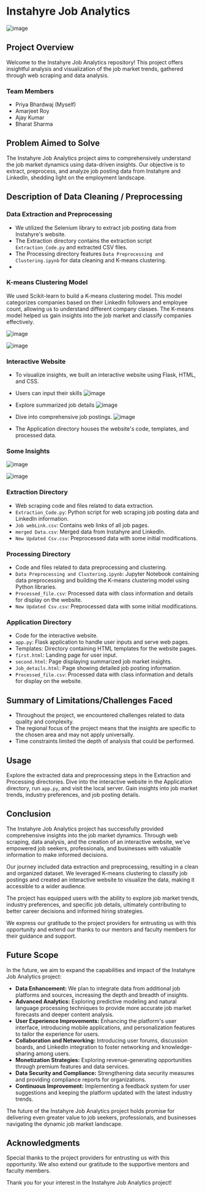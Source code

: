 # Instahyre Job Analytics

![image](https://github.com/bhardwaj-priya7/Instahyre_Job_Analysis/assets/138392873/717fa0a1-72bd-4342-b52e-0ebe0a94d277)


## Project Overview
Welcome to the Instahyre Job Analytics repository! This project offers insightful analysis and visualization of the job market trends, gathered through web scraping and data analysis.

### Team Members
- Priya Bhardwaj (Myself)
- Amarjeet Roy
- Ajay Kumar
- Bharat Sharma

## Problem Aimed to Solve
The Instahyre Job Analytics project aims to comprehensively understand the job market dynamics using data-driven insights. Our objective is to extract, preprocess, and analyze job posting data from Instahyre and LinkedIn, shedding light on the employment landscape.

## Description of Data Cleaning / Preprocessing
### Data Extraction and Preprocessing
- We utilized the Selenium library to extract job posting data from Instahyre's website.
- The Extraction directory contains the extraction script `Extraction_Code.py` and extracted CSV files.
- The Processing directory features `Data Preprocessing and Clustering.ipynb` for data cleaning and K-means clustering.
- 
### K-means Clustering Model
We used Scikit-learn to build a K-means clustering model. This model categorizes companies based on their LinkedIn followers and employee count, allowing us to understand different company classes. The K-means model helped us gain insights into the job market and classify companies effectively.

![image](https://github.com/bhardwaj-priya7/Instahyre_Job_Analysis/assets/138392873/f7554aa9-c70c-460d-8674-30dbf54537bb)

![image](https://github.com/bhardwaj-priya7/Instahyre_Job_Analysis/assets/138392873/fe5a0840-152a-44c5-9dd8-23054ef5fc6e)



### Interactive Website
- To visualize insights, we built an interactive website using Flask, HTML, and CSS.

- Users can input their skills
![image](https://github.com/bhardwaj-priya7/Instahyre_Job_Analysis/assets/138392873/ef932f6a-6e07-4097-9115-2cd8a739ee27)


- Explore summarized job details
![image](https://github.com/bhardwaj-priya7/Instahyre_Job_Analysis/assets/138392873/42ec6fba-2903-43ff-ba46-265b9465c559)


- Dive into comprehensive job postings.
![image](https://github.com/bhardwaj-priya7/Instahyre_Job_Analysis/assets/138392873/13dc8cf2-7d3d-4b45-b946-ca733b28d783)


- The Application directory houses the website's code, templates, and processed data.

### Some Insights 

![image](https://github.com/bhardwaj-priya7/Instahyre_Job_Analysis/assets/138392873/cb2fd988-51f4-41a8-844a-6c4ebcfe2a32)

![image](https://github.com/bhardwaj-priya7/Instahyre_Job_Analysis/assets/138392873/42ec87fd-65f4-46e2-9589-3fc1fbb7a34c)

### Extraction Directory
- Web scraping code and files related to data extraction.
- `Extraction_Code.py`: Python script for web scraping job posting data and LinkedIn information.
- `Job webLink.csv`: Contains web links of all job pages.
- `merged Data.csv`: Merged data from Instahyre and LinkedIn.
- `New Updated Csv.csv`: Preprocessed data with some initial modifications.

### Processing Directory
- Code and files related to data preprocessing and clustering.
- `Data Preprocessing and Clustering.ipynb`: Jupyter Notebook containing data preprocessing and building the K-means clustering model using Python libraries.
- `Processed_file.csv`: Processed data with class information and details for display on the website.
- `New Updated Csv.csv`: Preprocessed data with some initial modifications.

### Application Directory
- Code for the interactive website.
- `app.py`: Flask application to handle user inputs and serve web pages.
- Templates: Directory containing HTML templates for the website pages.
- `first.html`: Landing page for user input.
- `second.html`: Page displaying summarized job market insights.
- `Job_details.html`: Page showing detailed job posting information.
- `Processed_file.csv`: Processed data with class information and details for display on the website.

## Summary of Limitations/Challenges Faced
- Throughout the project, we encountered challenges related to data quality and complexity.
- The regional focus of the project means that the insights are specific to the chosen area and may not apply universally.
- Time constraints limited the depth of analysis that could be performed.

## Usage
Explore the extracted data and preprocessing steps in the Extraction and Processing directories. Dive into the interactive website in the Application directory, run `app.py`, and visit the local server. Gain insights into job market trends, industry preferences, and job posting details.

## Conclusion

The Instahyre Job Analytics project has successfully provided comprehensive insights into the job market dynamics. Through web scraping, data analysis, and the creation of an interactive website, we've empowered job seekers, professionals, and businesses with valuable information to make informed decisions.

Our journey included data extraction and preprocessing, resulting in a clean and organized dataset. We leveraged K-means clustering to classify job postings and created an interactive website to visualize the data, making it accessible to a wider audience.

The project has equipped users with the ability to explore job market trends, industry preferences, and specific job details, ultimately contributing to better career decisions and informed hiring strategies.

We express our gratitude to the project providers for entrusting us with this opportunity and extend our thanks to our mentors and faculty members for their guidance and support.

## Future Scope

In the future, we aim to expand the capabilities and impact of the Instahyre Job Analytics project:

- **Data Enhancement:** We plan to integrate data from additional job platforms and sources, increasing the depth and breadth of insights.
- **Advanced Analytics:** Exploring predictive modeling and natural language processing techniques to provide more accurate job market forecasts and deeper content analysis.
- **User Experience Improvements:** Enhancing the platform's user interface, introducing mobile applications, and personalization features to tailor the experience for users.
- **Collaboration and Networking:** Introducing user forums, discussion boards, and LinkedIn integration to foster networking and knowledge-sharing among users.
- **Monetization Strategies:** Exploring revenue-generating opportunities through premium features and data services.
- **Data Security and Compliance:** Strengthening data security measures and providing compliance reports for organizations.
- **Continuous Improvement:** Implementing a feedback system for user suggestions and keeping the platform updated with the latest industry trends.

The future of the Instahyre Job Analytics project holds promise for delivering even greater value to job seekers, professionals, and businesses navigating the dynamic job market landscape.


## Acknowledgments
Special thanks to the project providers for entrusting us with this opportunity. We also extend our gratitude to the supportive mentors and faculty members.

Thank you for your interest in the Instahyre Job Analytics project!
